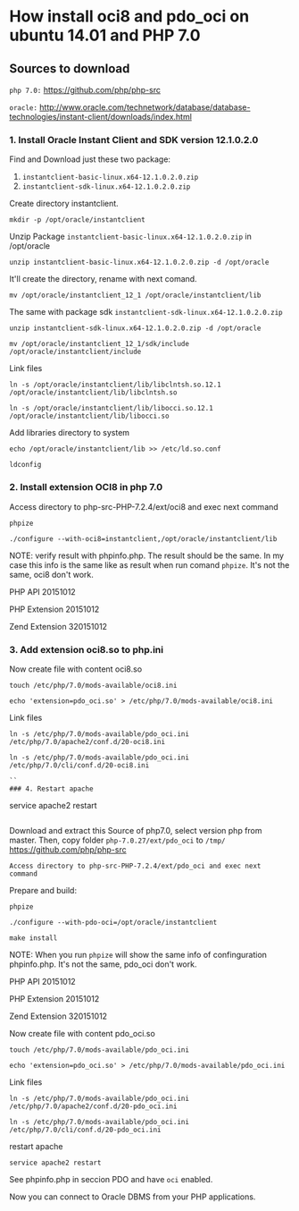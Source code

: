 # How install oci8 and pdo_oci on ubuntu 14.01 and PHP 7.0
## Sources to download
`php 7.0:` https://github.com/php/php-src

`oracle:` http://www.oracle.com/technetwork/database/database-technologies/instant-client/downloads/index.html
### 1. Install Oracle Instant Client and SDK version 12.1.0.2.0

Find and Download just these two package: 
1. `instantclient-basic-linux.x64-12.1.0.2.0.zip`
2. `instantclient-sdk-linux.x64-12.1.0.2.0.zip`

Create directory instantclient.

```
mkdir -p /opt/oracle/instantclient
``` 

Unzip Package `instantclient-basic-linux.x64-12.1.0.2.0.zip` in /opt/oracle

```
unzip instantclient-basic-linux.x64-12.1.0.2.0.zip -d /opt/oracle
```
It'll create the directory, rename with next comand.

```
mv /opt/oracle/instantclient_12_1 /opt/oracle/instantclient/lib
```

The same with package sdk `instantclient-sdk-linux.x64-12.1.0.2.0.zip`

``` 
unzip instantclient-sdk-linux.x64-12.1.0.2.0.zip -d /opt/oracle

mv /opt/oracle/instantclient_12_1/sdk/include /opt/oracle/instantclient/include
```
Link files
```
ln -s /opt/oracle/instantclient/lib/libclntsh.so.12.1 /opt/oracle/instantclient/lib/libclntsh.so

ln -s /opt/oracle/instantclient/lib/libocci.so.12.1 /opt/oracle/instantclient/lib/libocci.so
```
Add libraries directory to system
```
echo /opt/oracle/instantclient/lib >> /etc/ld.so.conf

ldconfig
```
### 2. Install extension OCI8 in php 7.0

Access directory to php-src-PHP-7.2.4/ext/oci8 and exec next command
```
phpize

./configure --with-oci8=instantclient,/opt/oracle/instantclient/lib
```
NOTE: 
verify result with phpinfo.php. The result should be the same.
In my case this info is the same like as result when run comand `phpize`. It's not the same, oci8 don't work.

PHP API	20151012

PHP Extension	20151012

Zend Extension	320151012


### 3. Add extension oci8.so to php.ini

Now create file with content oci8.so
```
touch /etc/php/7.0/mods-available/oci8.ini

echo 'extension=pdo_oci.so' > /etc/php/7.0/mods-available/oci8.ini
```
Link files
```
ln -s /etc/php/7.0/mods-available/pdo_oci.ini /etc/php/7.0/apache2/conf.d/20-oci8.ini

ln -s /etc/php/7.0/mods-available/pdo_oci.ini /etc/php/7.0/cli/conf.d/20-oci8.ini

``
### 4. Restart apache

```
service apache2 restart
```

```
Download and extract this Source of php7.0, select version php from master. Then, copy folder `php-7.0.27/ext/pdo_oci` to `/tmp/`   
https://github.com/php/php-src
```
Access directory to php-src-PHP-7.2.4/ext/pdo_oci and exec next command
```
Prepare and build:
```
phpize

./configure --with-pdo-oci=/opt/oracle/instantclient

make install
```

NOTE: When you run `phpize` will show the same info of confinguration phpinfo.php. It's not the same, pdo_oci don't work.

PHP API	20151012

PHP Extension	20151012

Zend Extension	320151012



Now create file with content pdo_oci.so
```
touch /etc/php/7.0/mods-available/pdo_oci.ini

echo 'extension=pdo_oci.so' > /etc/php/7.0/mods-available/pdo_oci.ini
```
Link files
```
ln -s /etc/php/7.0/mods-available/pdo_oci.ini /etc/php/7.0/apache2/conf.d/20-pdo_oci.ini

ln -s /etc/php/7.0/mods-available/pdo_oci.ini /etc/php/7.0/cli/conf.d/20-pdo_oci.ini

```

restart apache

```
service apache2 restart
```

See phpinfo.php in seccion PDO and have `oci` enabled.





Now you can connect to Oracle DBMS from your PHP applications.

